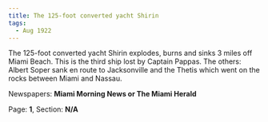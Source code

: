 ```yaml
---  
title: The 125-foot converted yacht Shirin  
tags:  
  - Aug 1922  
---  
```

  
The 125-foot converted yacht Shirin explodes, burns and sinks 3 miles off Miami Beach. This is the third ship lost by Captain Pappas. The others: Albert Soper sank en route to Jacksonville and the Thetis which went on the rocks between Miami and Nassau.  
  
Newspapers: **Miami Morning News or The Miami Herald**  
  
Page: **1**, Section: **N/A** 
